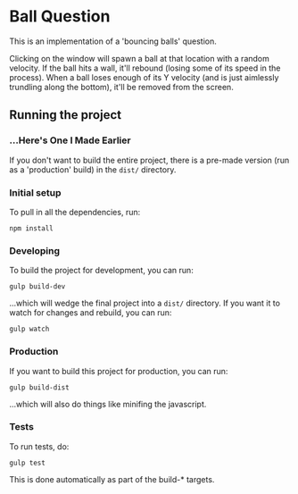 # Ball Question

This is an implementation of a 'bouncing balls' question.

Clicking on the window will spawn a ball at that location with a random velocity. If the ball hits a wall, it'll rebound (losing some of its speed in the process). When a ball loses enough of its Y velocity (and is just aimlessly trundling along the bottom), it'll be removed from the screen.

## Running the project

### ...Here's One I Made Earlier

If you don't want to build the entire project, there is a pre-made version (run as a 'production' build) in the ```dist/``` directory.

### Initial setup

To pull in all the dependencies, run:

```
npm install
```

### Developing

To build the project for development, you can run:

```
gulp build-dev
```

...which will wedge the final project into a ```dist/``` directory. If you want it to watch for changes and rebuild, you can run:

```
gulp watch
```

### Production

If you want to build this project for production, you can run:

```
gulp build-dist
```

...which will also do things like minifing the javascript.

### Tests

To run tests, do:

```
gulp test
```

This is done automatically as part of the build-* targets.